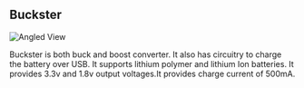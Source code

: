 ## Buckster

![Angled View](http://exploreembedded.com/wiki/images/8/8a/Buckster_angled_view.png)

Buckster is both buck and boost converter. It also has circuitry to charge the battery over USB. It supports lithium polymer and lithium Ion batteries. It provides 3.3v and 1.8v output voltages.It provides charge current of 500mA.

 


